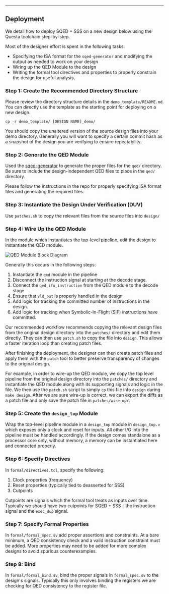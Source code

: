 ----
## Deployment

We detail how to deploy SQED + SSS on a new design below using the Questa
toolchain step-by-step.

Most of the designer effort is spent in the following tasks:
- Specifying the ISA format for the `sqed-generator` and modifying the output
  as needed to work on your design
- Wiring up the QED Module to the design
- Writing the formal tool directives and properties to properly constrain
  the design for useful analysis.

### Step 1: Create the Recommended Directory Structure
Please review the directory structure details in the `demo_template/README.md`.
You can directly use the template as the starting point for deploying on a new
design.

`cp -r demo_template/ [DESIGN NAME]_demo/`

You should copy the unaltered version of the source design files into your
demo directory. Generally you will want to specify a certain commit hash
as a snapshot of the design you are verifying to ensure repeatability.

### Step 2: Generate the QED Module
Used the [sqed-generator](https://github.com/upscale-project/sqed-generator)
to generate the proper files for the `qed/` directory. Be sure to include
the design-independent QED files to place in the `qed/` directory.

Please follow the instructions in the repo for properly specifying ISA
format files and generating the required files.

### Step 3: Instantiate the Design Under Verification (DUV)
Use `patches.sh` to copy the relevant files from the source files into
`design/`

### Step 4: Wire Up the QED Module
In the module which instantiates the top-level pipeline, edit the design
to instantiate the QED module.

![QED Module Block Diagram](images/qed_module_diagram.png)

Generally this occurs in the following steps:

1. Instantiate the `qed` module in the pipeline
2. Disconnect the instruction signal at starting at the decode stage.
3. Connect the `qed_ifu_instruction` from the QED module to the decode stage
4. Ensure that `vld_out` is properly handled in the design
5. Add logic for tracking the committed number of instructions in the design.
6. Add logic for tracking when Symbolic-In-Flight (SIF) instructions have
   committed.

Our recommended workflow recommends copying the relevant design files from the
original design directory into the `patches/` directory and edit them directly.
They can then use `patch.sh` to copy the file into `design`.
This allows a faster iteration loop than creating patch files.

After finishing the deployment, the designer can then create patch files
and apply them with the `patch` tool to better preserve transparency of
changes to the original design.

For example, in order to wire-up the QED module, we copy the top level pipeline
from the original design directory into the `patches/` directory and
instantiate the QED module along with its supporting signals and logic in the
file. We then use the `patch.sh` script to simply `cp` this file into `design`
during `make design`. After we are sure wire-up is correct, we can export
the diffs as a patch file and only save the patch file in `patches/wire-up/`.

### Step 5: Create the `design_top` Module
Wrap the top-level pipeline module in a `design_top` module in `design_top.v`
which exposes only a clock and reset for inputs. All other I/O into the
pipeline must be handled accordingly. If the design comes standalone as a
processor core only, without memory, a memory can be instantiated here and
connected properly.

### Step 6: Specify Directives
In `formal/directives.tcl`, specify the following:

1. Clock properties (frequency)
2. Reset properties (typically tied to deasserted for SSS)
3. Cutpoints

Cutpoints are signals which the formal tool treats as inputs over time.
Typically we should have two cutpoints for SQED + SSS -
the instruction signal and the `exec_dup` signal.

### Step 7: Specify Formal Properties
In `formal/formal_spec.sv` add proper assertions and constraints.
At a bare minimum, a QED consistency check and a valid instruction constraint
must be added. More properties may need to be added for more complex designs
to avoid spurious counterexamples.

### Step 8: Bind
In `formal/formal_bind.sv`, bind the proper signals in `formal_spec.sv`
to the design's signals. Typically this only involves binding the registers we
are checking for QED consistency to the register file.
